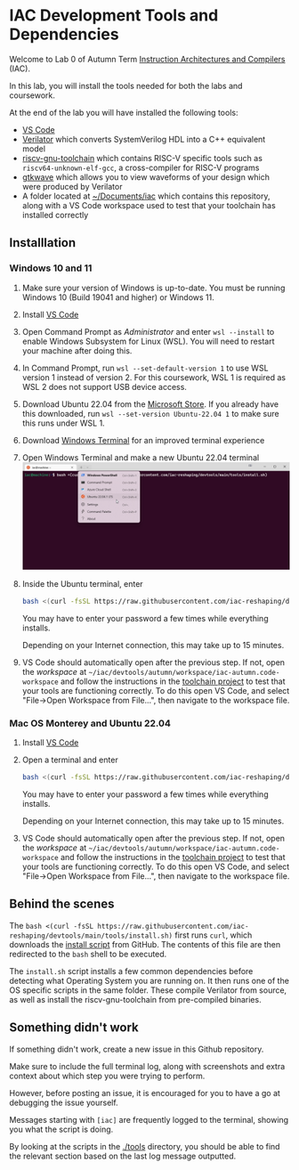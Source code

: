 # IAC Development Tools and Dependencies

Welcome to Lab 0 of Autumn Term [Instruction Architectures and Compilers](http://intranet.ee.ic.ac.uk/electricalengineering/eecourses_t4/course_content.asp?c=ELEC50010&s=I2) (IAC).

In this lab, you will install the tools needed for both the labs and coursework.

At the end of the lab you will have installed the following tools:

- [VS Code](https://code.visualstudio.com/Download)
- [Verilator](https://github.com/verilator/verilator) which converts SystemVerilog HDL into a C++ equivalent model
- [riscv-gnu-toolchain](https://github.com/riscv-collab/riscv-gnu-toolchain) which contains RISC-V specific tools such as `riscv64-unknown-elf-gcc`, a cross-compiler for RISC-V programs
- [gtkwave](http://gtkwave.sourceforge.net/) which allows you to view waveforms of your design which were produced by Verilator
- A folder located at [~/Documents/iac](~/Documents/iac) which contains this repository, along with a VS Code workspace used to test that your toolchain has installed correctly

## Installlation

### Windows 10 and 11

1) Make sure your version of Windows is up-to-date. You must be running Windows 10 (Build 19041 and higher) or Windows 11.
2) Install [VS Code](https://code.visualstudio.com/Download)
3) Open Command Prompt as *Administrator* and enter `wsl --install` to enable Windows Subsystem for Linux (WSL). You will need to restart your machine after doing this.
4) In Command Prompt, run `wsl --set-default-version 1` to use WSL version 1 instead of version 2. For this coursework, WSL 1 is required as WSL 2 does not support USB device access.
5) Download Ubuntu 22.04 from the [Microsoft Store](https://www.microsoft.com/store/productId/9PN20MSR04DW). If you already have this downloaded, run `wsl --set-version Ubuntu-22.04 1` to make sure this runs under WSL 1.
6) Download [Windows Terminal](https://aka.ms/terminal) for an improved terminal experience
7) Open Windows Terminal and make a new Ubuntu 22.04 terminal
   ![Opening a new Windows Terminal tab for Ubuntu](./images/wsl_install.png)
8) Inside the Ubuntu terminal, enter

    ```bash
    bash <(curl -fsSL https://raw.githubusercontent.com/iac-reshaping/devtools/main/tools/install.sh)
    ```

    You may have to enter your password a few times while everything installs.

    Depending on your Internet connection, this may take up to 15 minutes.
9) VS Code should automatically open after the previous step. If not, open the *workspace* at `~/iac/devtools/autumn/workspace/iac-autumn.code-workspace` and follow the instructions in the [toolchain project](https://github.com/iac-reshaping/devtools/blob/main/autumn/workspace/test/toolchain) to test that your tools are functioning correctly. To do this open VS Code, and select "File->Open Workspace from File...", then navigate to the workspace file.

### Mac OS Monterey and Ubuntu 22.04

1) Install [VS Code](https://code.visualstudio.com/Download)
2) Open a terminal and enter

    ```bash
    bash <(curl -fsSL https://raw.githubusercontent.com/iac-reshaping/devtools/main/tools/install.sh)
    ```

    You may have to enter your password a few times while everything installs.

    Depending on your Internet connection, this may take up to 15 minutes.
3) VS Code should automatically open after the previous step. If not, open the *workspace* at `~/iac/devtools/autumn/workspace/iac-autumn.code-workspace` and follow the instructions in the [toolchain project](https://github.com/iac-reshaping/devtools/blob/main/autumn/workspace/test/toolchain) to test that your tools are functioning correctly. To do this open VS Code, and select "File->Open Workspace from File...", then navigate to the workspace file.

## Behind the scenes

The `bash <(curl -fsSL https://raw.githubusercontent.com/iac-reshaping/devtools/main/tools/install.sh)` first runs `curl`, which downloads the [install script](./tools/install.sh) from GitHub. The contents of this file are then redirected to the `bash` shell to be executed.

The `install.sh` script installs a few common dependencies before detecting what Operating System you are running on. It then runs one of the OS specific scripts in the same folder. These  compile Verilator from source, as well as install the riscv-gnu-toolchain from pre-compiled binaries.

## Something didn't work

If something didn't work, create a new issue in this Github repository.

Make sure to include the full terminal log, along with screenshots and extra
context about which step you were trying to perform.

However, before posting an issue, it is encouraged for you to have a go at
debugging the issue yourself. 

Messages starting with `[iac]` are frequently
logged to the terminal, showing you what the script is doing.

 By looking at the
scripts in the [./tools](tools) directory, you should be able to find the
relevant section based on the last log message outputted.
